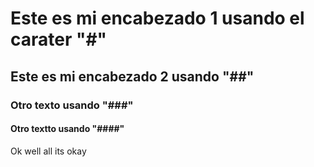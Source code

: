 # Este es mi encabezado 1 usando el carater "#"
## Este es mi encabezado 2 usando "##"
### Otro texto usando "###"
#### Otro textto usando "####"


Ok well all its okay
